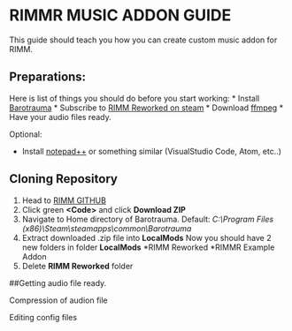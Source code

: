 # RIMMR MUSIC ADDON GUIDE

This guide should teach you how you can create custom music addon for RIMM.

## Preparations:
Here is list of things you should do before you start working:
    * Install [Barotrauma](https://store.steampowered.com/app/602960/Barotrauma/)
    * Subscribe to [RIMM Reworked on steam](https://steamcommunity.com/sharedfiles/filedetails/?id=2728646394)
    * Download [ffmpeg](https://ffmpeg.org/)
    * Have your audio files ready.

Optional:
   * Install [notepad++](https://notepad-plus-plus.org/) or something similar (VisualStudio Code, Atom, etc..)

## Cloning Repository
1. Head to [RIMM GITHUB](https://github.com/Mylapqn/RIMM/tree/main)
2. Click green **\<Code\>** and click **Download ZIP**
3. Navigate to Home directory of Barotrauma. Default: _C:\Program Files (x86)\Steam\steamapps\common\Barotrauma_
4. Extract downloaded .zip file into **LocalMods**
Now you should have 2 new folders in folder **LocalMods**
*RIMM Reworked
*RIMMR Example Addon
5. Delete **RIMM Reworked** folder

##Getting audio file ready.

Compression of audion file

Editing config files
